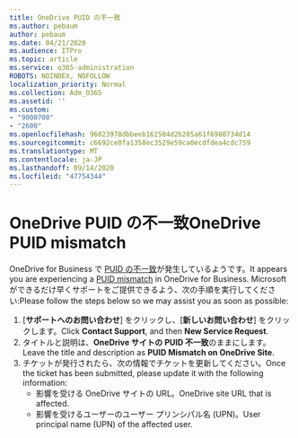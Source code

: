 ```yaml
---
title: OneDrive PUID の不一致
ms.author: pebaum
author: pebaum
ms.date: 04/21/2020
ms.audience: ITPro
ms.topic: article
ms.service: o365-administration
ROBOTS: NOINDEX, NOFOLLOW
localization_priority: Normal
ms.collection: Adm_O365
ms.assetid: ''
ms.custom:
- "9000700"
- "2600"
ms.openlocfilehash: 96023978dbbeeb162504d2b205a61f6980734d14
ms.sourcegitcommit: c6692ce0fa1358ec3529e59ca0ecdfdea4cdc759
ms.translationtype: MT
ms.contentlocale: ja-JP
ms.lasthandoff: 09/14/2020
ms.locfileid: "47754344"
---
```

# <a name="onedrive-puid-mismatch"></a><span data-ttu-id="eca75-102">OneDrive PUID の不一致</span><span class="sxs-lookup"><span data-stu-id="eca75-102">OneDrive PUID mismatch</span></span>
<span data-ttu-id="eca75-103">OneDrive for Business で [PUID の不一致](https://docs.microsoft.com/sharepoint/support/administration/access-denied-or-need-permission-error-sharepoint-online-or-onedrive-for-business#when-accessing-a-onedrive-site)が発生しているようです。</span><span class="sxs-lookup"><span data-stu-id="eca75-103">It appears you are experiencing a [PUID mismatch](https://docs.microsoft.com/sharepoint/support/administration/access-denied-or-need-permission-error-sharepoint-online-or-onedrive-for-business#when-accessing-a-onedrive-site) in OneDrive for Business.</span></span> <span data-ttu-id="eca75-104">Microsoft ができるだけ早くサポートをご提供できるよう、次の手順を実行してください:</span><span class="sxs-lookup"><span data-stu-id="eca75-104">Please follow the steps below so we may assist you as soon as possible:</span></span>

1. <span data-ttu-id="eca75-105">[**サポートへのお問い合わせ**] をクリックし、[**新しいお問い合わせ**] をクリックします。</span><span class="sxs-lookup"><span data-stu-id="eca75-105">Click **Contact Support**, and then **New Service Request**.</span></span>
2. <span data-ttu-id="eca75-106">タイトルと説明は、**OneDrive サイトの PUID 不一致**のままにします。</span><span class="sxs-lookup"><span data-stu-id="eca75-106">Leave the title and description as **PUID Mismatch on OneDrive Site**.</span></span>
3. <span data-ttu-id="eca75-107">チケットが発行されたら、次の情報でチケットを更新してください。</span><span class="sxs-lookup"><span data-stu-id="eca75-107">Once the ticket has been submitted, please update it with the following information:</span></span>
    - <span data-ttu-id="eca75-108">影響を受ける OneDrive サイトの URL。</span><span class="sxs-lookup"><span data-stu-id="eca75-108">OneDrive site URL that is affected.</span></span>
    - <span data-ttu-id="eca75-109">影響を受けるユーザーのユーザー プリンシパル名 (UPN)。</span><span class="sxs-lookup"><span data-stu-id="eca75-109">User principal name (UPN) of the affected user.</span></span>



